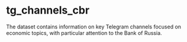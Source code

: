 # tg_channels_cbr
The dataset contains information on key Telegram channels focused on economic topics, with particular attention to the Bank of Russia.
